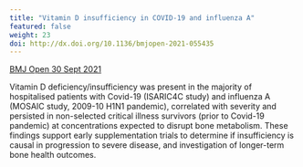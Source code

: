 ```yaml
---
title: "Vitamin D insufficiency in COVID-19 and influenza A"
featured: false
weight: 23
doi: http://dx.doi.org/10.1136/bmjopen-2021-055435
---
```


[BMJ Open 30 Sept 2021]({{page.doi}})

Vitamin D deficiency/insufficiency was present in the majority of hospitalised patients with Covid-19 (ISARIC4C study) and influenza A (MOSAIC study, 2009-10 H1N1 pandemic), correlated with severity and persisted in non-selected critical illness survivors (prior to Covid-19 pandemic) at concentrations expected to disrupt bone metabolism. These findings support early supplementation trials to determine if insufficiency is causal in progression to severe disease, and investigation of longer-term bone health outcomes.
